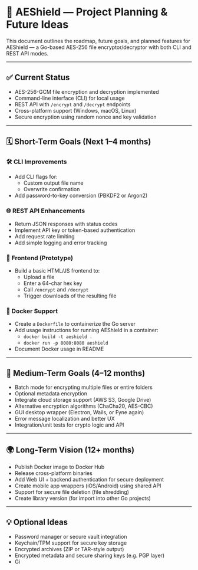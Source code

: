 # 🧭 AEShield — Project Planning & Future Ideas

This document outlines the roadmap, future goals, and planned features for AEShield — a Go-based AES-256 file encryptor/decryptor with both CLI and REST API modes.

---

## ✅ Current Status

- AES-256-GCM file encryption and decryption implemented
- Command-line interface (CLI) for local usage
- REST API with `/encrypt` and `/decrypt` endpoints
- Cross-platform support (Windows, macOS, Linux)
- Secure encryption using random nonce and key validation

---

## 🗓️ Short-Term Goals (Next 1–4 months)

### 🛠 CLI Improvements
- Add CLI flags for:
  - Custom output file name
  - Overwrite confirmation
- Add password-to-key conversion (PBKDF2 or Argon2)

### 🌐 REST API Enhancements
- Return JSON responses with status codes
- Implement API key or token-based authentication
- Add request rate limiting
- Add simple logging and error tracking

### 🎨 Frontend (Prototype)
- Build a basic HTML/JS frontend to:
  - Upload a file
  - Enter a 64-char hex key
  - Call `/encrypt` and `/decrypt`
  - Trigger downloads of the resulting file

### 🐳 Docker Support
- Create a `Dockerfile` to containerize the Go server
- Add usage instructions for running AEShield in a container:
  - `docker build -t aeshield .`
  - `docker run -p 8080:8080 aeshield`
- Document Docker usage in README

---

## 🚀 Medium-Term Goals (4–12 months)

- Batch mode for encrypting multiple files or entire folders
- Optional metadata encryption
- Integrate cloud storage support (AWS S3, Google Drive)
- Alternative encryption algorithms (ChaCha20, AES-CBC)
- GUI desktop wrapper (Electron, Wails, or Fyne again)
- Error message localization and better UX
- Integration/unit tests for crypto logic and API

---

## 🌍 Long-Term Vision (12+ months)

- Publish Docker image to Docker Hub
- Release cross-platform binaries
- Add Web UI + backend authentication for secure deployment
- Create mobile app wrappers (iOS/Android) using shared API
- Support for secure file deletion (file shredding)
- Create library version (for import into other Go projects)

---

## 💡 Optional Ideas

- Password manager or secure vault integration
- Keychain/TPM support for secure key storage
- Encrypted archives (ZIP or TAR-style output)
- Encrypted metadata and secure sharing keys (e.g. PGP layer)
- Gi
